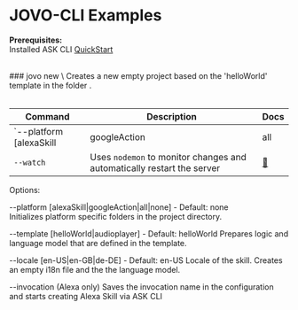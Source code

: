 # JOVO-CLI Examples

**Prerequisites:**
<br/>
Installed ASK CLI 
[QuickStart](https://developer.amazon.com/docs/smapi/quick-start-alexa-skills-kit-command-line-interface.html)

<br/>
### jovo new \<project>
Creates a new empty project based on the 'helloWorld' template in the folder <project>.
<br/>
<br/>

Command | Description | Docs
------------ | ------------- | -------------
`--platform [alexaSkill|googleAction|all|**none**]` | Initializes platform specific folders in the project directory | [📝](#bst-proxy)
`--watch` | Uses `nodemon` to monitor changes and automatically restart the server | [📝](#watch)


Options:

--platform [alexaSkill|googleAction|all|none] - Default: none
<br/>
Initializes platform specific folders in the project directory.

--template [helloWorld|audioplayer] - Default: helloWorld
Prepares logic and language model that are defined in the template.

--locale [en-US|en-GB|de-DE] - Default: en-US
Locale of the skill. Creates an empty i18n file and the the language model.

--invocation <invocation-phrase>
(Alexa only) Saves the invocation name in the configuration and starts creating Alexa Skill via ASK CLI
